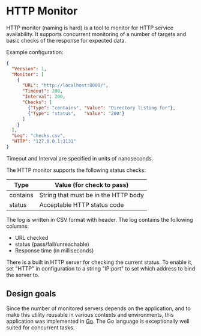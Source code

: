 # HTTP Monitor #

HTTP monitor (naming is hard) is a tool to monitor for HTTP service
availability. It supports concurrent monitoring of a number of targets
and basic checks of the response for expected data.

Example configuration:

```json
{
  "Version": 1,
  "Monitor": [
    {
      "URL": "http://localhost:8000/",
      "Timeout": 200,
      "Interval": 200,
      "Checks": [
        {"Type": "contains", "Value": "Directory listing for"},
        {"Type": "status",   "Value": "200"}
      ]
    }
  ],
  "Log": "checks.csv",
  "HTTP": "127.0.0.1:3131"
}
```

Timeout and Interval are specified in units of nanoseconds.

The HTTP monitor supports the following status checks:

Type     | Value (for check to pass)
---------|-------------------------------------
contains | String that must be in the HTTP body
status   | Acceptable HTTP status code

The log is written in CSV format with header. The log
contains the following columns:

* URL checked
* status (pass/fail/unreachable)
* Response time (in milliseconds)

There is a built in HTTP server for checking the current status.
To enable it, set "HTTP" in configuration to a string "IP:port" to set
which address to bind the server to.

## Design goals ##

Since the number of monitored servers depends on the application,
and to make this utility reusable in various contexts
and environments, this application was implemented in
[Go](https://golang.org/). The Go language is exceptionally
well suited for concurrent tasks.
